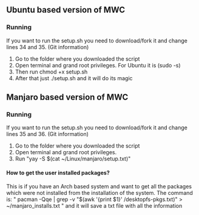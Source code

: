 ## Ubuntu based version of MWC

### Running
If you want to run the setup.sh you need to download/fork it and change lines 34 and 35. (Git information)
1. Go to the folder where you downloaded the script
2. Open terminal and grand root privileges. For Ubuntu it is (sudo -s)
3. Then run chmod +x setup.sh
4. After that just ./setup.sh and it will do its magic

## Manjaro based version of MWC

### Running
If you want to run the setup.sh you need to download/fork it and change lines 35 and 36. (Git information)
1. Go to the folder where you downloaded the script
2. Open terminal and grand root privileges. 
3. Run "yay -S $(cat ~/Linux/manjaro/setup.txt)"


#### How to get the user installed packages?
This is if you have an Arch based system and want to get all the packages which were not installed from the installation of the system.
The command is: " pacman -Qqe | grep -v "$(awk '{print $1}' /desktopfs-pkgs.txt)" > ~/manjaro_installs.txt " and it will save a txt file with all the information